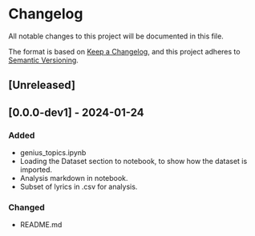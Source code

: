 # Changelog

All notable changes to this project will be documented in this file.

The format is based on [Keep a Changelog](https://keepachangelog.com/en/1.0.0/),
and this project adheres to [Semantic Versioning](https://semver.org/spec/v2.0.0.html).

## [Unreleased]

## [0.0.0-dev1] - 2024-01-24

### Added

- genius_topics.ipynb
- Loading the Dataset section to notebook, to show how the dataset is imported.
- Analysis markdown in notebook.
- Subset of lyrics in .csv for analysis.

### Changed

- README.md

